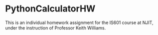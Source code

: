 # PythonCalculatorHW

This is an individual homework assignment for the IS601 course at NJIT, under the instruction of Professor Keith Williams.
